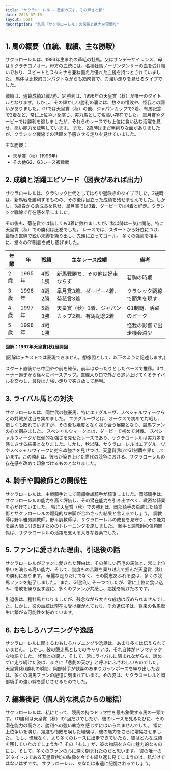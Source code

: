 ```yaml
---
title: "サクラローレル - 悲劇の天才、その輝きと影"
date: 2025-07-10
layout: post
description: "名馬『サクラローレル』の伝説と魅力を深堀り"
---
```


## 1. 馬の概要（血統、戦績、主な勝鞍）

サクラローレルは、1993年生まれの芦毛の牡馬。父はサンデーサイレンス、母はサクラチヨノオー。母方の血統には、名種牡馬ノーザンダンサーの血を受け継いでおり、スピードとスタミナを兼ね備えた優れた血統を持つとされていました。  馬体は比較的コンパクトながらも筋肉質で、力強い走りを見せるタイプでした。

戦績は、通算成績21戦7勝。G1勝利は、1996年の天皇賞（秋）が唯一のタイトルとなります。しかし、その輝かしい勝利の裏には、数々の惜敗や、怪我との闘いがありました。  G1では天皇賞（秋）の他、ジャパンカップで2着、有馬記念で2着など、常に上位争いを演じ、実力馬として名高い存在でした。  皐月賞やダービーでは勝利を逃しましたが、それらのレースでも上位に食い込む活躍を見せ、高い能力を証明しています。  また、2歳時はまだ粗削りな面がありましたが、クラシック戦線での活躍を予感させる走りを見せていました。


主な勝鞍：

* 天皇賞（秋）(1996年)
* その他G2、G3レース複数勝


## 2. 成績と活躍エピソード（図表があれば出力）

サクラローレルは、クラシック世代としてはやや遅咲きのタイプでした。2歳時は、新馬戦を勝利するものの、その後は目立った成績を残せませんでした。しかし、3歳春から急成長を見せ、皐月賞では3着、ダービーでは4着と好走。クラシック戦線で存在感を示しました。

その後も、菊花賞では惜しくも3着に敗れましたが、秋以降は一気に開花。特に天皇賞（秋）での勝利は圧巻でした。  レースでは、スタートから好位につけ、最後の直線で鋭い末脚を繰り出し、先頭に立ってゴール。  多くの強豪を相手に、堂々のG1制覇を成し遂げました。


| 年齢 | 年 | 戦績 | 主なレース成績 | 備考 |
|---|---|---|---|---|
| 2歳 | 1995年 | 4戦1勝 | 新馬戦勝ち、その他は好走ならず | 若駒の時期 |
| 3歳 | 1996年 | 8戦2勝 | 皐月賞3着、ダービー4着、菊花賞3着 | クラシック戦線で頭角を現す |
| 4歳 | 1997年 | 5戦3勝 | 天皇賞（秋）1着、ジャパンカップ2着、有馬記念2着 | G1制覇、活躍のピーク |
| 5歳 | 1998年 | 4戦1勝 |  | 怪我の影響で出走機会減少 |


**図解：1997年天皇賞(秋)展開図**

(図解はテキストでは表現できません。想像図として、以下のように記述します。)

スタート直後から中団やや前を確保。前半はゆったりとしたペースで推移。3コーナー過ぎから徐々にペースアップ。直線入り口で外から追い上げてくるライバルを交わし、最後は力強い走りで突き放して勝利。


## 3. ライバル馬との対決

サクラローレルは、同世代の強豪馬、特にエアグルーヴ、スペシャルウィークらとの対戦が注目を集めました。  エアグルーヴとは、オークスで初めて対戦し、惜しくも敗れていますが、その後も幾度となく競り合う展開となり、競馬ファンの心を掴みました。  スペシャルウィークとは、ダービーで初めて対戦。  スペシャルウィークが圧倒的な強さを見せたレースであり、サクラローレルは実力差を感じさせる結果となりました。しかし、秋以降、サクラローレルはエアグルーヴやスペシャルウィークに劣らぬ強さを見せつけ、天皇賞(秋)でG1制覇を果たしています。この勝利は、彼らが築き上げた世代の競争における、サクラローレルの存在感を改めて印象づけるものとなりました。


## 4. 騎手や調教師との関係性

サクラローレルは、主戦騎手として岡部幸雄騎手が騎乗しました。岡部騎手は、サクラローレルの能力を高く評価し、その潜在能力を引き出すべく、緻密な騎乗を心がけていました。  特に天皇賞（秋）での勝利は、岡部騎手の卓越した騎乗術とサクラローレルの爆発的な末脚が合わさった結果と言えるでしょう。  調教師は野平雅男調教師。野平調教師は、サクラローレルの成長を見守り、その能力を最大限に引き出すためのトレーニングを施しました。  騎手と調教師の信頼関係は、サクラローレルの活躍を支える大きな要素でした。


## 5. ファンに愛された理由、引退後の話

サクラローレルがファンに愛された理由は、その美しい芦毛の馬体と、常に上位争いを演じる高い能力、そして、幾度もの苦難を乗り越えて掴んだ天皇賞（秋）の勝利にあります。  華麗な走りだけでなく、その闘志あふれる姿は、多くの競馬ファンを魅了しました。  また、G1勝利こそ一つでしたが、常に上位に食い込み、惜敗を繰り返す姿に、多くのファンが共感し、応援を続けたのです。

引退後は、種牡馬となりましたが、残念ながら大きな成功は収められませんでした。しかし、彼の血統は現在も受け継がれており、その遺伝子は、将来の名馬誕生に繋がる可能性を秘めています。


## 6. おもしろハプニングや逸話

サクラローレルに関するおもしろハプニングや逸話は、あまり多くは伝えられていません。  しかし、彼の競走馬としてのキャリアは、それ自体がドラマチックな物語でした。  怪我との闘い、そして、常にライバルに阻まれながらも、諦めずに走り続けた姿は、まさに「悲劇の天才」と呼ぶにふさわしいものでした。  天皇賞(秋)勝利の瞬間、岡部騎手が歓喜のあまりガッツポーズを繰り出した姿は、多くの競馬ファンの記憶に刻まれています。その姿は、サクラローレルと岡部騎手の強い絆を感じさせるものでした。


## 7. 編集後記（個人的な視点からの総括）

サクラローレルは、私にとって、競馬の持つドラマ性を最も象徴する馬の一頭です。  G1勝利は天皇賞（秋）の1回だけでしたが、彼のレースを見るたびに、その潜在能力の高さと、勝利への強い執念を感じずにはいられませんでした。  常に上位争いを演じ、幾度も惜敗を喫した経験は、彼の魅力をさらに増幅させました。  もし、怪我なく、より多くのレースに出走できていたら、彼はどんな成績を残していたのでしょうか？  その「もし」が、彼の物語をさらに魅力的なものにし、そして、多くのファンの心に深く刻まれたのだと思います。  彼の唯一のG1タイトルである天皇賞(秋)の映像を今でも繰り返し見てしまうのは、私だけではないはずです。  サクラローレル、あなたは永遠に記憶されるでしょう。
